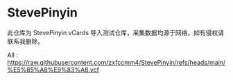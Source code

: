 # StevePinyin

此仓库为 StevePinyin vCards 导入测试仓库，采集数据均源于网络，如有侵权请联系我删除。

All : https://raw.githubusercontent.com/zxfccmm4/StevePinyin/refs/heads/main/%E5%85%A8%E9%83%A8.vcf

